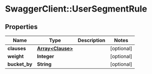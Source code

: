 # SwaggerClient::UserSegmentRule

## Properties
Name | Type | Description | Notes
------------ | ------------- | ------------- | -------------
**clauses** | [**Array&lt;Clause&gt;**](Clause.md) |  | [optional] 
**weight** | **Integer** |  | [optional] 
**bucket_by** | **String** |  | [optional] 


